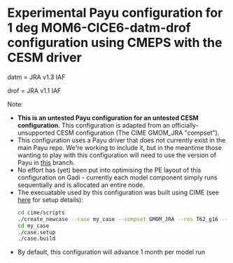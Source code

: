 # Experimental Payu configuration for 1 deg MOM6-CICE6-datm-drof configuration using CMEPS with the CESM driver

datm = JRA v1.3 IAF

drof = JRA v1.1 IAF

Note:
- **This is an untested Payu configuration for an untested CESM configuration**. This configuration is adapted from an officially-unsupported CESM configuration (The CIME GMOM_JRA "compset").
- This configuration uses a Payu driver that does not currently exist in the main Payu repo. We're working to include it, but in the meantime those wanting to play with this configuration will need to use the version of Payu in [this](https://github.com/dougiesquire/payu/tree/cesm_cmeps) branch.
- No effort has (yet) been put into optimising the PE layout of this configuration on Gadi - currently each model component simply runs sequentially and is allocated an entire node.
- The execuatable used by this configuration was built using CIME (see [here](https://forum.access-hive.org.au/t/cesm-configurations-on-gadi-using-cime/115) for setup details):
  ```bash
  cd cime/scripts
  ./create_newcase --case my_case --compset GMOM_JRA --res T62_g16 --machine gadi --run-unsupported
  cd my_case
  ./case.setup
  ./case.build
  ```
- By default, this configuration will advance 1 month per model run
